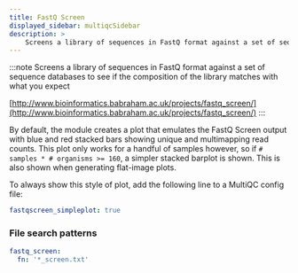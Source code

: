 ```yaml
---
title: FastQ Screen
displayed_sidebar: multiqcSidebar
description: >
    Screens a library of sequences in FastQ format against a set of sequence databases to see if the composition of the library matches with what you expect
---
```


<!--
~~~~~ DO NOT EDIT ~~~~~
This file is autogenerated from the MultiQC module python docstring.
Do not edit the markdown, it will be overwritten.

File path for the source of this content: multiqc/modules/fastq_screen/fastq_screen.py
~~~~~~~~~~~~~~~~~~~~~~~
-->

:::note
Screens a library of sequences in FastQ format against a set of sequence databases to see if the composition of the library matches with what you expect

[http://www.bioinformatics.babraham.ac.uk/projects/fastq_screen/](http://www.bioinformatics.babraham.ac.uk/projects/fastq_screen/)
:::

By default, the module creates a plot that emulates the FastQ Screen output
with blue and red stacked bars showing unique and multimapping read counts.
This plot only works for a handful of samples however, so if
`# samples * # organisms >= 160`, a simpler stacked barplot is shown. This
is also shown when generating flat-image plots.

To always show this style of plot, add the following line to a MultiQC config file:

```yaml
fastqscreen_simpleplot: true
```

### File search patterns

```yaml
fastq_screen:
  fn: '*_screen.txt'
```
    